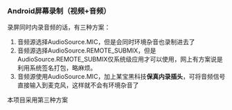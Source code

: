 ### Android屏幕录制（视频+音频）

录屏同时内录音频的话，有三种方案：
1. 音频源选择AudioSource.MIC，但是会同时环境杂音也录制进去了
2. 音频源选择AudioSource.REMOTE_SUBMIX，但是AudioSource.REMOTE_SUBMIX仅系统级应用才可以使用，网上有方案说是利用系统签名打包，略麻烦。
3. 音频源使用AudioSource.MIC，加上某宝黑科技**保真内录插头**，可将音频信号直接输入到麦克风，这样就不会有环境杂音了

本项目采用第三种方案